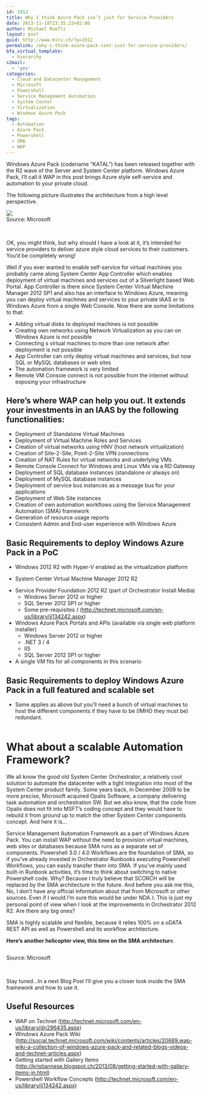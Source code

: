 ```yaml
---
id: 1912
title: Why I think Azure Pack isn’t just for Service Providers
date: 2013-11-18T23:35:23+02:00
author: Michael Rüefli
layout: post
guid: http://www.miru.ch/?p=1912
permalink: /why-i-think-azure-pack-isnt-just-for-service-providers/
bfa_virtual_template:
  - hierarchy
s2mail:
  - 'yes'
categories:
  - Cloud and Datacenter Management
  - Microsoft
  - Powershell
  - Service Management Automation
  - System Center
  - Virtualization
  - Windows Azure Pack
tags:
  - Automation
  - Azure Pack
  - Powershell
  - SMA
  - WAP
---
```

Windows Azure Pack (codename &#8220;KATAL&#8221;) has been released together with the R2 wave of the Server and System Center platform. Windows Azure Pack, I&#8217;ll call it WAP in this post brings Azure style self-service and automation to your private cloud.

The following picture illustrates the architecture from a high level perspective.

![](http://www.miru.ch/wp-content/uploads/2013/11/111813_2202_WhyIthinkAz1.png)  
Source: Microsoft

&nbsp;

OK, you might think, but why should I have a look at it, it&#8217;s intended for service providers to deliver azure style cloud services to their customers. You&#8217;d be completely wrong!

Well if you ever wanted to enable self-service for virtual machines you probably came along System Center App Controller which enables deployment of virtual machines and services out of a Silverlight based Web Portal. App Controller is there since System Center Virtual Machine Manager 2012 SP1 and also has an interface to Windows Azure, meaning you can deploy virtual machines and services to your private IAAS or to Windows Azure from a single Web Console. Now there are some limitations to that:

  * Adding virtual disks to deployed machines is not possible
  * Creating own networks using Network Virtualization as you can on Windows Azure is not possible
  * Connecting s virtual machines to more than one network after deployment is not possible
  * App Controller can only deploy virtual machines and services, but now SQL or MySQL databases or web sites
  * The automation framework is very limited
  * Remote VM Console connect is not possible from the internet without exposing your infrastructure

## Here&#8217;s where WAP can help you out. It extends your investments in an IAAS by the following functionalities:

  * Deployment of Standalone Virtual Machines
  * Deployment of Virtual Machine Roles and Services
  * Creation of virtual networks using HNV (host network virtualization)
  * Creation of Site-2-Site, Point-2-Site VPN connections
  * Creation of NAT Rules for virtual networks and underlying VMs
  * Remote Console Connect for Windows and Linux VMs via a RD Gateway
  * Deployment of SQL database instances (standalone or always on)
  * Deployment of MySQL database instances
  * Deployment of service bus instances as a message bus for your applications
  * Deployment of Web Site instances
  * Creation of own automation workflows using the Service Management Automation (SMA) framework
  * Generation of resource usage reports
  * Consistent Admin and End-user experience with Windows Azure

## Basic Requirements to deploy Windows Azure Pack in a PoC

  * Windows 2012 R2 with Hyper-V enabled as the virtualization platform
  * System Center Virtual Machine Manager 2012 R2
  * <div>
      Service Provider Foundation 2012 R2 (part of Orchestrator Install Media)
    </div>
    
      * Windows Server 2012 or higher
      * SQL Server 2012 SP1 or higher
      * Some pre-requisites <span style="font-family: Wingdings;">J</span> (<http://technet.microsoft.com/en-us/library/jj134242.aspx>)
  * <div>
      Windows Azure Pack Portals and APIs (available via single web platform installer)
    </div>
    
      * Windows Server 2012 or higher
      * .NET 3 / 4
      * IIS
      * SQL Server 2012 SP1 or higher
  * <div>
      A single VM fits for all components in this scenario
    </div>
    
    <p style="margin-left: 36pt;">
      </li> </ul> 
      
      <h2>
        Basic Requirements to deploy Windows Azure Pack in a full featured and scalable set
      </h2>
      
      <ul>
        <li>
          Same applies as above but you&#8217;ll need a bunch of virtual machines to host the different components if they have to be (IMHO they must be) redundant.
        </li>
      </ul>
      
      <p>
        <img alt="" src="http://www.miru.ch/wp-content/uploads/2013/11/111813_2202_WhyIthinkAz2.png" />
      </p>
      
      <h1>
        What about a scalable Automation Framework?
      </h1>
      
      <p>
        We all know the good old System Center Orchestrator, a relatively cool solution to automate the datacenter with a tight integration into most of the System Center product family. Some years back, in December 2009 to be more precise, Microsoft acquired Opalis Software, a company delivering task automation and orchestration SW. But we also know, that the code from Opalis does not fit into MSFT&#8217;s coding concept and they would have to rebuild it from ground up to match the other System Center components concept. And here it is…
      </p>
      
      <p>
        Service Management Automation Framework as a part of Windows Azure Pack. You can install WAP without the need to provision virtual machines, web sites or databases because SMA runs as a separate set of components. Powershell 3.0 / 4.0 Workflows are the foundation of SMA, so if you&#8217;ve already invested in Orchestrator Runbooks executing Powershell Workflows, you can easily transfer them into SMA. If you&#8217;ve mainly used built-in Runbook activities, it&#8217;s time to think about switching to native Powershell code. Why? Because I truly believe that SCORCH will be replaced by the SMA architecture in the future. And before you ask me this, No, I don&#8217;t have any official information about that from Microsoft or other sources. Even if I would I&#8217;m sure this would be under NDA <span style="font-family: Wingdings;">J</span>. This is just my personal point of view when I look at the improvements in Orchestrator 2012 R2. Are there any big ones?
      </p>
      
      <p>
        SMA is highly scalable and flexible, because it relies 100% on a oDATA REST API as well as Powershell and its workflow architecture.
      </p>
      
      <p>
        <strong>Here&#8217;s another helicopter view, this time on the SMA architectur</strong>e.
      </p>
      
      <p>
        <img alt="" src="http://www.miru.ch/wp-content/uploads/2013/11/111813_2202_WhyIthinkAz3.png" />
      </p>
      
      <p>
        Source: Microsoft
      </p>
      
      <p>
        &nbsp;
      </p>
      
      <p>
        Stay tuned…In a next Blog Post I&#8217;ll give you a closer look inside the SMA framework and how to use it.
      </p>
      
      <h2>
        Useful Resources
      </h2>
      
      <ul>
        <li>
          WAP on Technet (<a href="http://technet.microsoft.com/en-us/library/dn296435.aspx">http://technet.microsoft.com/en-us/library/dn296435.aspx</a>)
        </li>
        <li>
          Windows Azure Pack Wiki (<a href="http://social.technet.microsoft.com/wiki/contents/articles/20689.wap-wiki-a-collection-of-windows-azure-pack-and-related-blogs-videos-and-technet-articles.aspx">http://social.technet.microsoft.com/wiki/contents/articles/20689.wap-wiki-a-collection-of-windows-azure-pack-and-related-blogs-videos-and-technet-articles.aspx</a>)
        </li>
        <li>
          Getting started with Gallery Items (<a href="http://kristiannese.blogspot.ch/2013/08/getting-started-with-gallery-items-in.html">http://kristiannese.blogspot.ch/2013/08/getting-started-with-gallery-items-in.html</a>)
        </li>
        <li>
          <div>
            Powershell Workflow Concepts (<a href="http://technet.microsoft.com/en-us/library/jj134242.aspx">http://technet.microsoft.com/en-us/library/jj134242.aspx</a>)
          </div>
        </li>
      </ul>
      
      <p>
        &nbsp;
      </p>
